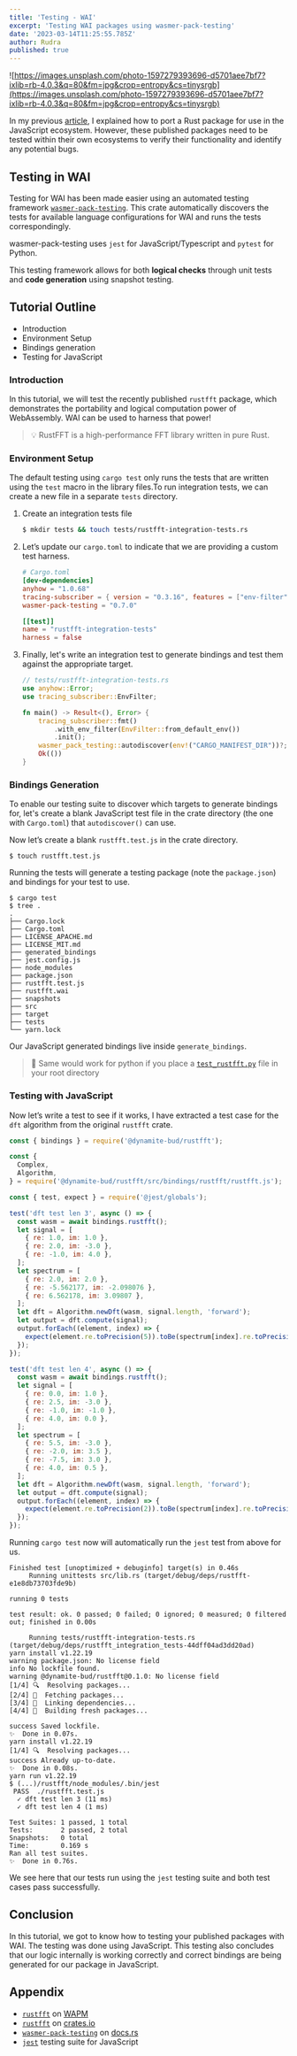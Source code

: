 ```yaml
---
title: 'Testing - WAI'
excerpt: 'Testing WAI packages using wasmer-pack-testing'
date: '2023-03-14T11:25:55.785Z'
author: Rudra
published: true
---
```


![https://images.unsplash.com/photo-1597279393696-d5701aee7bf7?ixlib=rb-4.0.3&q=80&fm=jpg&crop=entropy&cs=tinysrgb](https://images.unsplash.com/photo-1597279393696-d5701aee7bf7?ixlib=rb-4.0.3&q=80&fm=jpg&crop=entropy&cs=tinysrgb)

In my previous [article](https://wasmer.io/posts/WAI-is-the-answer), I explained how to port a Rust package for use in the JavaScript ecosystem. However, these published packages need to be tested within their own ecosystems to verify their functionality and identify any potential bugs.

## Testing in WAI

Testing for WAI has been made easier using an automated testing framework [`wasmer-pack-testing`](https://crates.io/crates/wasmer-pack-testing). This crate automatically discovers the tests for available language configurations for WAI and runs the tests correspondingly.

wasmer-pack-testing uses `jest` for JavaScript/Typescript and `pytest` for Python.

This testing framework allows for both **logical checks** through unit tests and **code generation** using snapshot testing.

## Tutorial Outline

- Introduction
- Environment Setup
- Bindings generation
- Testing for JavaScript

### Introduction

In this tutorial, we will test the recently published `rustfft` package, which demonstrates the portability and logical computation power of WebAssembly. WAI can be used to harness that power!

> 💡 RustFFT is a high-performance FFT library written in pure Rust.

### Environment Setup

The default testing using `cargo test` only runs the tests that are written using the `test` macro in the library files.To run integration tests, we can create a new file in a separate `tests` directory.

1. Create an integration tests file

   ```bash
   $ mkdir tests && touch tests/rustfft-integration-tests.rs
   ```

2. Let’s update our `cargo.toml` to indicate that we are providing a custom test harness.

   ```toml
   # Cargo.toml
   [dev-dependencies]
   anyhow = "1.0.68"
   tracing-subscriber = { version = "0.3.16", features = ["env-filter"] }
   wasmer-pack-testing = "0.7.0"

   [[test]]
   name = "rustfft-integration-tests"
   harness = false
   ```

3. Finally, let's write an integration test to generate bindings and test them against the appropriate target.

   ```rust
   // tests/rustfft-integration-tests.rs
   use anyhow::Error;
   use tracing_subscriber::EnvFilter;

   fn main() -> Result<(), Error> {
       tracing_subscriber::fmt()
           .with_env_filter(EnvFilter::from_default_env())
           .init();
       wasmer_pack_testing::autodiscover(env!("CARGO_MANIFEST_DIR"))?;
       Ok(())
   }
   ```

### Bindings Generation

To enable our testing suite to discover which targets to generate bindings for, let's create a blank JavaScript test file in the crate directory (the one with `Cargo.toml`) that `autodiscover()` can use.

Now let’s create a blank `rustfft.test.js` in the crate directory.

```shell-session
$ touch rustfft.test.js
```

Running the tests will generate a testing package (note the `package.json`) and bindings for your test to use.

```shell-session
$ cargo test
$ tree .
.
├── Cargo.lock
├── Cargo.toml
├── LICENSE_APACHE.md
├── LICENSE_MIT.md
├── generated_bindings
├── jest.config.js
├── node_modules
├── package.json
├── rustfft.test.js
├── rustfft.wai
├── snapshots
├── src
├── target
├── tests
└── yarn.lock
```

Our JavaScript generated bindings live inside `generate_bindings`.

> 🐍 Same would work for python if you place a [`test_rustfft.py`](http://rustfft.test.py) file in your root directory

### Testing with JavaScript

Now let’s write a test to see if it works, I have extracted a test case for the `dft` algorithm from the original `rustfft` crate.

```javascript
const { bindings } = require('@dynamite-bud/rustfft');

const {
  Complex,
  Algorithm,
} = require('@dynamite-bud/rustfft/src/bindings/rustfft/rustfft.js');

const { test, expect } = require('@jest/globals');

test('dft test len 3', async () => {
  const wasm = await bindings.rustfft();
  let signal = [
    { re: 1.0, im: 1.0 },
    { re: 2.0, im: -3.0 },
    { re: -1.0, im: 4.0 },
  ];
  let spectrum = [
    { re: 2.0, im: 2.0 },
    { re: -5.562177, im: -2.098076 },
    { re: 6.562178, im: 3.09807 },
  ];
  let dft = Algorithm.newDft(wasm, signal.length, 'forward');
  let output = dft.compute(signal);
  output.forEach((element, index) => {
    expect(element.re.toPrecision(5)).toBe(spectrum[index].re.toPrecision(5));
  });
});

test('dft test len 4', async () => {
  const wasm = await bindings.rustfft();
  let signal = [
    { re: 0.0, im: 1.0 },
    { re: 2.5, im: -3.0 },
    { re: -1.0, im: -1.0 },
    { re: 4.0, im: 0.0 },
  ];
  let spectrum = [
    { re: 5.5, im: -3.0 },
    { re: -2.0, im: 3.5 },
    { re: -7.5, im: 3.0 },
    { re: 4.0, im: 0.5 },
  ];
  let dft = Algorithm.newDft(wasm, signal.length, 'forward');
  let output = dft.compute(signal);
  output.forEach((element, index) => {
    expect(element.re.toPrecision(2)).toBe(spectrum[index].re.toPrecision(2));
  });
});
```

Running `cargo test` now will automatically run the `jest` test from above for us.

```shell-session
Finished test [unoptimized + debuginfo] target(s) in 0.46s
     Running unittests src/lib.rs (target/debug/deps/rustfft-e1e8db73703fde9b)

running 0 tests

test result: ok. 0 passed; 0 failed; 0 ignored; 0 measured; 0 filtered out; finished in 0.00s

     Running tests/rustfft-integration-tests.rs (target/debug/deps/rustfft_integration_tests-44dff04ad3dd20ad)
yarn install v1.22.19
warning package.json: No license field
info No lockfile found.
warning @dynamite-bud/rustfft@0.1.0: No license field
[1/4] 🔍  Resolving packages...
[2/4] 🚚  Fetching packages...
[3/4] 🔗  Linking dependencies...
[4/4] 🔨  Building fresh packages...

success Saved lockfile.
✨  Done in 0.07s.
yarn install v1.22.19
[1/4] 🔍  Resolving packages...
success Already up-to-date.
✨  Done in 0.08s.
yarn run v1.22.19
$ (...)/rustfft/node_modules/.bin/jest
 PASS  ./rustfft.test.js
  ✓ dft test len 3 (11 ms)
  ✓ dft test len 4 (1 ms)

Test Suites: 1 passed, 1 total
Tests:       2 passed, 2 total
Snapshots:   0 total
Time:        0.169 s
Ran all test suites.
✨  Done in 0.76s.

```

We see here that our tests run using the `jest` testing suite and both test cases pass successfully.

## Conclusion

In this tutorial, we got to know how to testing your published packages with WAI. The testing was done using JavaScript. This testing also concludes that our logic internally is working correctly and correct bindings are being generated for our package in JavaScript.

## Appendix

- [`rustfft`](https://wapm.io/dynamite-bud/rustfft) on [WAPM](https://wapm.io)
- [`rustfft`](https://crates.io/crates/rustfft) on [crates.io](https://crates.io)
- [`wasmer-pack-testing`](https://docs.rs/wasmer-pack-testing/latest/wasmer_pack_testing/) on [docs.rs](https://docs.rs)
- [`jest`](https://jestjs.io/) testing suite for JavaScript
